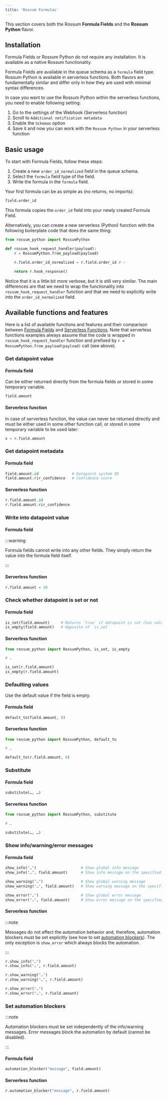 ```yaml
---
title: 'Rossum Formulas'
---
```


This section covers both the Rossum **Formula Fields** and the **Rossum Python** flavor.

## Installation

Formula Fields or Rossum Python do not require any installation. It is available as a native Rossum functionality.

Formula Fields are available in the queue schema as a `formula` field type. Rossum Python is available in serverless functions. Both flavors are fundamentally similar and differ only in how they are used with minimal syntax differences.

In case you want to use the Rossum Python within the serverless functions, you need to enable following setting:
1. Go to the settings of the Webhook (Serverless function)
2. Scroll to `Additional notification metadata`
3. Enable the `Schemas` option
4. Save it and now you can work with the `Rossum Python` in your serverless function

## Basic usage

To start with Formula Fields, follow these steps:

1. Create a new `order_id_normalized` field in the queue schema.
1. Select the `formula` field type of the field.
1. Write the formula in the `formula` field.

Your first formula can be as simple as (no returns, no imports):

```py
field.order_id
```

This formula copies the `order_id` field into your newly created Formula Field.

Alternatively, you can create a new serverless (Python) function with the following boilerplate code that does the same thing:

```py
from rossum_python import RossumPython

def rossum_hook_request_handler(payload):
    r = RossumPython.from_payload(payload)

    r.field.order_id_normalized = r.field.order_id # ←

    return r.hook_response()
```

Notice that it is a little bit more verbose, but it is still very similar. The main differences are that we need to wrap the functionality into `rossum_hook_request_handler` function and that we need to explicitly write into the `order_id_normalized` field.

## Available functions and features

Here is a list of available functions and features and their comparison between [Formula Fields](./formula-fields.md) and [Serverless Functions](./serverless-functions.md). Note that serverless functions examples always assume that the code is wrapped in `rossum_hook_request_handler` function and prefixed by `r = RossumPython.from_payload(payload)` call (see above).

### Get datapoint value

#### Formula field

Can be either returned directly from the formula fields or stored in some temporary variable.

```py
field.amount
```

#### Serverless function

In case of serverless function, the value can never be returned directly and must be either used in some other function call, or stored in some temporary variable to be used later:

```py
x = r.field.amount
```

### Get datapoint metadata

#### Formula field

```py
field.amount.id               # Datapoint system ID
field.amount.rir_confidence   # Confidence score
```

#### Serverless function

```py
r.field.amount.id
r.field.amount.rir_confidence
```

### Write into datapoint value

#### Formula field

:::warning

Formula fields cannot write into any other fields. They simply return the value into the formula field itself.

:::

#### Serverless function

```py
r.field.amount = 10
```

### Check whether datapoint is set or not

#### Formula field

```py
is_set(field.amount)     # Returns `true` if datapoint is set (has value)
is_empty(field.amount)   # Opposite of `is_set`
```

#### Serverless function

```py
from rossum_python import RossumPython, is_set, is_empty

# …

is_set(r.field.amount)
is_empty(r.field.amount)
```

### Defaulting values

Use the default value if the field is empty.

#### Formula field

```py
default_to(field.amount, 0)
```

#### Serverless function

```py
from rossum_python import RossumPython, default_to

# …

default_to(r.field.amount, 0)
```

### Substitute

#### Formula field

```py
substitute(…, …)
```

#### Serverless function

```py
from rossum_python import RossumPython, substitute

# …

substitute(…, …)
```

### Show info/warning/error messages

#### Formula field

```py
show_info("…")                    # Show global info message
show_info("…", field.amount)      # Show info message on the specified field

show_warning("…")                 # Show global warning message
show_warning("…", field.amount)   # Show warning message on the specified field

show_error("…")                   # Show global error message
show_error("…", field.amount)     # Show error message on the specified field
```

#### Serverless function

:::note

Messages do not affect the automation behavior and, therefore, automation blockers must be set explicitly (see how to set [automation blockers](#set-automation-blockers)). The only exception is `show_error` which always blocks the automation.

:::

```py
r.show_info("…")
r.show_info("…", r.field.amount)

r.show_warning("…")
r.show_warning("…", r.field.amount)

r.show_error("…")
r.show_error("…", r.field.amount)
```

### Set automation blockers

:::note

Automation blockers must be set independently of the info/warning messages. Error messages block the automation by default (cannot be disabled).

:::

#### Formula field

```py
automation_blocker("message", field.amount)
```

#### Serverless function

```py
r.automation_blocker("message", r.field.amount)
```
